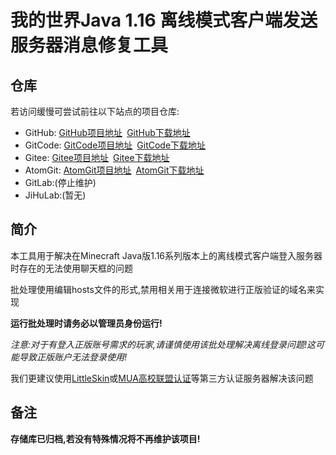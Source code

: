 # 我的世界Java 1.16 离线模式客户端发送服务器消息修复工具
## 仓库

<p>若访问缓慢可尝试前往以下站点的项目仓库:</p>
<ul>
  <li>GitHub: <a href="https://github.com/MeKv/Minecraft-Java-Edition-1-16-Series-Offline-Client-Send-Server-Message-Fix-Tool" title="GitHub">GitHub项目地址</a>&ensp;<a href="https://github.com/MeKv/Minecraft-Java-Edition-1-16-Series-Offline-Client-Send-Server-Message-Fix-Tool/releases" title="GitHub">GitHub下载地址</a></li>
  <li>GitCode: <a href="https://gitcode.com/MeKv/Minecraft-Java-Edition-1-16-Series-Offline-Client-Send-Server-Message-Fix-Tool" title="GitCode">GitCode项目地址</a>&ensp;<a href="https://gitcode.com/MeKv/Minecraft-Java-Edition-1-16-Series-Offline-Client-Send-Server-Message-Fix-Tool/releases" title="GitCode">GitCode下载地址</a></li>
  <li>Gitee: <a href="https://gitee.com/MeKv/Minecraft-Java-Edition-1-16-Series-Offline-Client-Send-Server-Message-Fix-Tool" title="Gitee">Gitee项目地址</a>&ensp;<a href="https://gitee.com/MeKv/Minecraft-Java-Edition-1-16-Series-Offline-Client-Send-Server-Message-Fix-Tool/releases" title="Gitee">Gitee下载地址</a></li>
  <li>AtomGit: <a href="https://atomgit.com/MeKv/Minecraft-Java-Edition-1-16-Series-Offline-Client-Send-Server-Message-Fix-Tool" title="AtomGit">AtomGit项目地址</a>&ensp;<a href="https://atomgit.com/mekv/Minecraft-Java-Edition-1-16-Series-Offline-Client-Send-Server-Message-Fix-Tool/tags?tab=release" title="AtomGit">AtomGit下载地址</a></li>
  <li>GitLab:(停止维护)</li>
  <li>JiHuLab:(暂无)</li>
</ul>

## 简介

<p>本工具用于解决在Minecraft Java版1.16系列版本上的离线模式客户端登入服务器时存在的无法使用聊天框的问题</p>
<p>批处理使用编辑hosts文件的形式,禁用相关用于连接微软进行正版验证的域名来实现</p>
<p><strong>运行批处理时请务必以管理员身份运行!</strong></p>
<p><em>注意:对于有登入正版账号需求的玩家,请谨慎使用该批处理解决离线登录问题!这可能导致正版账户无法登录使用!</em></p>
<p>我们更建议使用<a href="https://littleskin.cn/" title="LittleSkin">LittleSkin</a>或<a href="https://skin.mualliance.ltd/" title="MUA用户中心">MUA高校联盟认证</a>等第三方认证服务器解决该问题</p>

## 备注

<p><strong>存储库已归档,若没有特殊情况将不再维护该项目!</strong></p>

